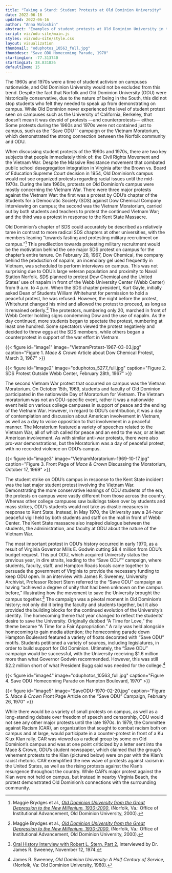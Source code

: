 ```yaml
---
title: "Taking a Stand: Student Protests at Old Dominion University"
date: 2022-06-16
updated: 2022-06-16
author: "Anna Woloshin"
abstract: "Examples of student protests at Old Dominion University in the 1960s and 1970s."
script: viz/odu-site/main.js
styles: viz/odu-site/style.css
layout: visualization
thumbnail: "oduphotos_10563_full.jpg"
thumbdesc: "Save ODU Homecoming Parade, 1970"
startingLon: -77.313740
startingLat: 38.831826
defaultZoom: 15
---
```


The 1960s and 1970s were a time of student activism on campuses nationwide, and Old Dominion University would not be excluded from this trend. Despite the fact that Norfolk and Old Dominion University (ODU) were historically conservative, due to the nature of being in the South, this did not stop students who felt they needed to speak up from demonstrating on campus. While Old Dominion never experienced the level of student protest seen on campuses such as the University of California, Berkeley, that doesn’t mean it was devoid of protests —and counterprotests— either. Some protests during the 1960s and 1970s were not contained just to campus, such as the “Save ODU '' campaign or the Vietnam Moratorium, which demonstrated the strong connection between the Norfolk community and ODU. 

When discussing student protests of the 1960s and 1970s, there are two key subjects that people immediately think of: the Civil Rights Movement and the Vietnam War. Despite the Massive Resistance movement that combated public school desegregation integration in Virginia after the Brown vs. Board of Education Supreme Court decision in 1954, Old Dominion’s campus would not see organized protests regarding racial issues until the mid-1970s.  During the late 1960s, protests on Old Dominion’s campus were mostly concerning the Vietnam War. There were three major protests against the Vietnam War: the first was a protest by ODU’s chapter of the Students for a Democratic Society (SDS) against Dow Chemical Company interviewing on campus; the second was the Vietnam Moratorium, carried out by both students and teachers to protest the continued Vietnam War; and the third was a protest in response to the Kent State Massacre.  

Old Dominion’s chapter of SDS could accurately be described as relatively tame in contrast to more radical SDS chapters at other universities, with the members leaning “towards fasting and protesting military recruitment on campus.”[^1] This predilection towards protesting military recruitment would be the motivation behind the one major SDS protest on campus for the chapter’s entire tenure. On February 28, 1967, Dow Chemical, the company behind the production of napalm, an incendiary gel used frequently in Vietnam, was scheduled to perform interviews on campus. This was not surprising due to ODU’s large veteran population and proximity to Naval Station Norfolk. SDS planned to protest Dow Chemical and the United States’ use of napalm in front of the <span class="notation" data-id="1" data-zoom="18" data-lat="36.886501" data-lon="-76.305968">Webb University Center (Webb Center)</span> from 9 a.m. to 4 p.m. When the SDS chapter president, Kurt Gayle, initially asked Dean of Students William Whitehurst for permission to hold a peaceful protest, he was refused. However, the night before the protest, Whitehurst changed his mind and allowed the protest to proceed, as long as it remained orderly.[^2] The protestors, numbering only 20, marched in front of Webb Center holding signs condemning Dow and the use of napalm. As the day continued, more students began to spectate the protest, numbering at least one hundred. Some spectators viewed the protest negatively and decided to throw eggs at the SDS members, while others began a counterprotest in support of the war effort in Vietnam. 

[^1]: Maggie Brydges et al., [*Old Dominion University from the Great Depression to the New Millenium, 1930-2000*.](https://digitalcommons.odu.edu/oduhistory-bookshelf/2/) (Norfolk, Va.: Office of Institutional Advancement, Old Dominion University, 2000).

[^2]: Maggie Brydges et al., [*Old Dominion University from the Great Depression to the New Millenium, 1930-2000*.](https://digitalcommons.odu.edu/oduhistory-bookshelf/2/) (Norfolk, Va.: Office of Institutional Advancement, Old Dominion University, 2000).

{{< figure id="image1" image="VietnamProtest-1967-03-03.jpg" caption="Figure 1. *Mace & Crown* Article about Dow Chemical Protest, March 3, 1967" >}}

{{< figure id="image2" image="oduphotos_5277_full.jpg" caption="Figure 2. SDS Protest Outside Webb Center, February 28th, 1967" >}}

The second Vietnam War protest that occurred on campus was the <span class="notation" data-id="1" data-zoom="18" data-lat="36.886501" data-lon="-76.305968">Vietnam Moratorium</span>. On October 15th, 1969, students and faculty of Old Dominion participated in the nationwide Day of Moratorium for Vietnam. The Vietnam moratorium was not an ODU-specific event, rather it was a nationwide event held on various college campuses in support of peace and the ending of the Vietnam War. However, in regard to ODU’s contribution, it was a day of contemplation and discussion about American involvement in Vietnam, as well as a day to voice opposition to that involvement in a peaceful manner. The Moratorium featured a variety of speeches related to the Vietnam War, all of which called for peace and an end to the war, or at least American involvement. As with similar anti-war protests, there were also pro-war demonstrations, but the Moratorium was a day of peaceful protest, with no recorded violence on ODU’s campus. 

{{< figure id="image3" image="VietnamMoratorium-1969-10-17.jpg" caption="Figure 3. Front Page of *Mace & Crown* Discussing the Moratorium, October 17, 1969" >}}

The student strike on ODU’s campus in response to the Kent State incident was the last major student protest involving the Vietnam War. Demonstrating the more conservative leanings of ODU students of the era, the protests on campus were vastly different from those across the country. Whereas other college campuses saw buildings taken over by students and mass strikes, ODU’s students would not take as drastic measures in response to Kent State. Instead, in May 1970, the University saw a 24-hour peaceful vigil held by both students and staff on the mall in front of Webb Center. The Kent State massacre also inspired dialogue between the students, the administration, and faculty at ODU about the nature of the Vietnam War. 

The most important protest in ODU’s history occurred in early 1970, as a result of Virginia Governor Mills E. Godwin cutting $8.4 million from ODU’s budget request. This put ODU, which acquired University status the previous year, in dire straits, leading to the <span class="notation" data-id="1" data-zoom="17" data-lat="36.884819" data-lon="-76.302483">“Save ODU”</span>“ campaign, where students, faculty, staff, and Hampton Roads locals came together to persuade the government of Virginia to provide the necessary funding to keep ODU open. In an interview with James R. Sweeney, University Archivist, Professor Robert Stern referred to the “Save ODU” campaign as having “achieved a degree of unity that had been unknown on the campus before,” illustrating how the movement to save the University brought the campus together.[^3] The campaign was a pivotal moment in Old Dominion’s history; not only did it bring the faculty and students together, but it also provided the building blocks for the continued evolution of the University’s identity. The homecoming theme that year changed to reflect the students’ desire to save the University. Originally dubbed  “A Time for Love,” the theme became “A Time for a Fair Appropriation.” A rally was held alongside homecoming to gain media attention; the homecoming parade down Hampton Boulevard featured a variety of floats decorated with “Save ODU” motifs. Students petitioned a variety of sources, including legislatures, in order to build support for Old Dominion. Ultimately, the “Save ODU” campaign would be successful, with the University receiving $1.6 million more than what Governor Godwin recommended. However, this was still $2.2 million short of what President Bugg said was needed for the college.[^4]

[^3]: [Oral History Interview with Robert L. Stern, Part 2,](https://dc.lib.odu.edu/digital/collection/oralhistory/id/584/rec/1) Interviewed by Dr. James R. Sweeney, November 12, 1974. 

[^4]: James R. Sweeney, *Old Dominion University: A Half Century of Service,* (Norfolk, Va: Old Dominion University, 1980).

{{< figure id="image4" image="oduphotos_10563_full.jpg" caption="Figure 4. Save ODU Homecoming Parade on Hampton Boulevard, 1970" >}}

{{< figure id="image5" image="SaveODU-1970-02-20.jpg" caption="Figure 5. *Mace & Crown* Front Page Article on the “Save ODU” Campaign, February 26, 1970" >}}

While there would be a variety of small protests on campus, as well as a long-standing debate over freedom of speech and censorship, ODU would not see any other major protests until the late 1970s. In 1979, the Committee against Racism (CAR), an organization that sought to combat racism both on campus and at large, would participate in a counter-protest in front of a Ku Klux Klan rally. CAR was viewed as a radical group by some on Old Dominion’s campus and was at one point criticized by a letter sent into the Mace & Crown, ODU’s student newspaper, which claimed that the group’s vehement protests to the Klan (pictured below) were on par with the Klan’s racist rhetoric. CAR exemplified  the new wave of protests against racism in the United States, as well as the rising protests against the Klan’s resurgence throughout the country. While CAR’s major protest against the Klan were not held on campus, but instead in nearby <span class="notation" data-id="1" data-zoom="17" data-lat="36.835667" data-lon="-75.971621">Virginia Beach,</span> the protest demonstrated Old Dominion’s connections with the surrounding community. 

